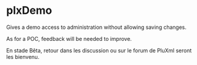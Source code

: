 # plxDemo
Gives a demo access to administration without allowing saving changes.

As for a POC, feedback will be needed to improve.

En stade Bêta, retour dans les discussion ou sur le forum de PluXml seront les bienvenu.
